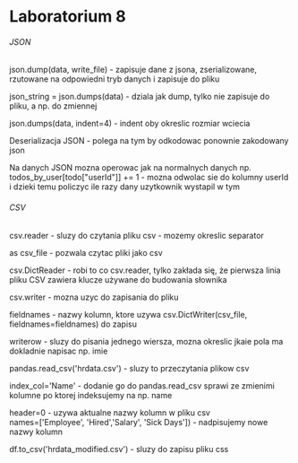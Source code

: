 <h1>Laboratorium 8</h1>

<h6> JSON </h6>
<p> 
  json.dump(data, write_file) - zapisuje dane z jsona, zserializowane, rzutowane na odpowiedni tryb danych  i zapisuje do pliku
</p>
<p> 
  json_string = json.dumps(data) - dziala jak dump, tylko nie zapisuje do pliku, a np. do zmiennej
</p>
json.dumps(data, indent=4) - indent oby okreslic rozmiar wciecia
<p>
  Deserializacja JSON - polega na tym by odkodowac ponownie zakodowany json
</p>
<p> 
  Na danych JSON mozna operowac jak na normalnych danych np.  todos_by_user[todo["userId"]] += 1 - mozna odwolac sie do kolumny userId i dzieki temu policzyc ile razy dany uzytkownik wystapil w tym 
</p>

<h6> CSV </h6>
<p> 
   csv.reader - sluzy do czytania pliku csv - mozemy okreslic separator
</p>
<p> 
  as csv_file - pozwala czytac pliki jako csv
</p>
<p>
  csv.DictReader - robi to co csv.reader, tylko zakłada się, że pierwsza linia pliku CSV zawiera klucze używane do budowania słownika
</p>
<p>
  csv.writer - mozna uzyc do zapisania do pliku 
</p>
<p>
  fieldnames - nazwy kolumn, ktore uzywa csv.DictWriter(csv_file, fieldnames=fieldnames) do zapisu
</p>
<p>
  writerow - sluzy do pisania jednego wiersza, mozna okreslic jkaie pola ma dokladnie napisac np. imie 
</p>
<p>
  pandas.read_csv('hrdata.csv') - sluzy to przeczytania plikow csv
</p>
<p>
   index_col='Name' - dodanie go do  pandas.read_csv sprawi ze zmienimi kolumne po ktorej indeksujemy na np. name
</p>
<p>
            header=0 - uzywa aktualne nazwy kolumn w pliku csv </br>
            names=['Employee', 'Hired','Salary', 'Sick Days']) - nadpisujemy nowe nazwy kolumn
</p>
<p>
  df.to_csv('hrdata_modified.csv') - sluzy do zapisu pliku css
</p>
